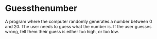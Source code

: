 # Guessthenumber
 A program where the computer randomly generates a number between 0 and 20. The user needs to guess what the number is. If the user guesses wrong, tell them their guess is either too high, or too low.
